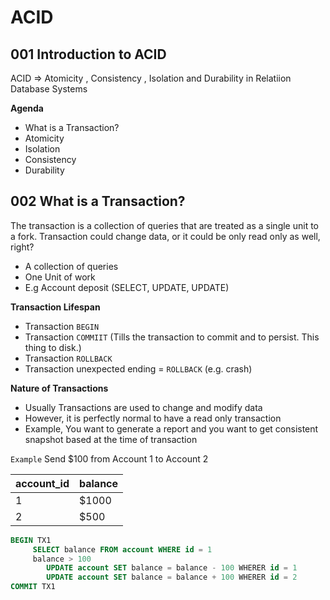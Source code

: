 # ACID

## 001 Introduction to ACID
ACID => Atomicity , Consistency , Isolation and Durability in Relatiion Database Systems


**Agenda**
- What  is a Transaction? 
- Atomicity
- Isolation 
- Consistency
- Durability


## 002 What is a Transaction?
The transaction is a collection of queries that are treated as a single unit to a fork.
Transaction could change data, or it could be only read only as well, right?
- A collection of queries 
- One Unit of work
- E.g Account deposit (SELECT, UPDATE, UPDATE)

**Transaction Lifespan** 
- Transaction `BEGIN`
- Transaction `COMMIIT` (Tills the transaction to commit and to persist. This thing to disk.)
- Transaction `ROLLBACK`
- Transaction unexpected ending = `ROLLBACK` (e.g. crash)

**Nature of Transactions** 
- Usually Transactions are used to change and modify data
- However, it is perfectly normal to have a read only transaction 
- Example, You want to generate a report and you want to get consistent snapshot based at the time of transaction

`Example` Send $100 from Account 1 to Account 2

| account_id | balance |
| ------------- | ------------- |
| 1 | $1000 |
| 2 | $500 |


```sql
BEGIN TX1
	 SELECT balance FROM account WHERE id = 1
	 balance > 100
	 	UPDATE account SET balance = balance - 100 WHERER id = 1
	 	UPDATE account SET balance = balance + 100 WHERER id = 2
COMMIT TX1
```